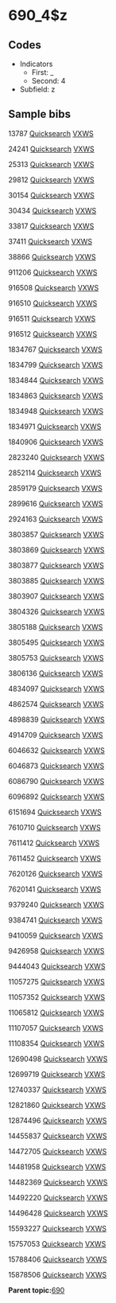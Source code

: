 # 690\_4$z

## Codes

-   Indicators
    -   First: \_
    -   Second: 4
-   Subfield: z

## Sample bibs

13787 [Quicksearch](https://search.library.yale.edu/catalog/13787) [VXWS](http://prodorbis.library.yale.edu:7014/vxws/GetHoldingsService?bibId=13787)

24241 [Quicksearch](https://search.library.yale.edu/catalog/24241) [VXWS](http://prodorbis.library.yale.edu:7014/vxws/GetHoldingsService?bibId=24241)

25313 [Quicksearch](https://search.library.yale.edu/catalog/25313) [VXWS](http://prodorbis.library.yale.edu:7014/vxws/GetHoldingsService?bibId=25313)

29812 [Quicksearch](https://search.library.yale.edu/catalog/29812) [VXWS](http://prodorbis.library.yale.edu:7014/vxws/GetHoldingsService?bibId=29812)

30154 [Quicksearch](https://search.library.yale.edu/catalog/30154) [VXWS](http://prodorbis.library.yale.edu:7014/vxws/GetHoldingsService?bibId=30154)

30434 [Quicksearch](https://search.library.yale.edu/catalog/30434) [VXWS](http://prodorbis.library.yale.edu:7014/vxws/GetHoldingsService?bibId=30434)

33817 [Quicksearch](https://search.library.yale.edu/catalog/33817) [VXWS](http://prodorbis.library.yale.edu:7014/vxws/GetHoldingsService?bibId=33817)

37411 [Quicksearch](https://search.library.yale.edu/catalog/37411) [VXWS](http://prodorbis.library.yale.edu:7014/vxws/GetHoldingsService?bibId=37411)

38866 [Quicksearch](https://search.library.yale.edu/catalog/38866) [VXWS](http://prodorbis.library.yale.edu:7014/vxws/GetHoldingsService?bibId=38866)

911206 [Quicksearch](https://search.library.yale.edu/catalog/911206) [VXWS](http://prodorbis.library.yale.edu:7014/vxws/GetHoldingsService?bibId=911206)

916508 [Quicksearch](https://search.library.yale.edu/catalog/916508) [VXWS](http://prodorbis.library.yale.edu:7014/vxws/GetHoldingsService?bibId=916508)

916510 [Quicksearch](https://search.library.yale.edu/catalog/916510) [VXWS](http://prodorbis.library.yale.edu:7014/vxws/GetHoldingsService?bibId=916510)

916511 [Quicksearch](https://search.library.yale.edu/catalog/916511) [VXWS](http://prodorbis.library.yale.edu:7014/vxws/GetHoldingsService?bibId=916511)

916512 [Quicksearch](https://search.library.yale.edu/catalog/916512) [VXWS](http://prodorbis.library.yale.edu:7014/vxws/GetHoldingsService?bibId=916512)

1834767 [Quicksearch](https://search.library.yale.edu/catalog/1834767) [VXWS](http://prodorbis.library.yale.edu:7014/vxws/GetHoldingsService?bibId=1834767)

1834799 [Quicksearch](https://search.library.yale.edu/catalog/1834799) [VXWS](http://prodorbis.library.yale.edu:7014/vxws/GetHoldingsService?bibId=1834799)

1834844 [Quicksearch](https://search.library.yale.edu/catalog/1834844) [VXWS](http://prodorbis.library.yale.edu:7014/vxws/GetHoldingsService?bibId=1834844)

1834863 [Quicksearch](https://search.library.yale.edu/catalog/1834863) [VXWS](http://prodorbis.library.yale.edu:7014/vxws/GetHoldingsService?bibId=1834863)

1834948 [Quicksearch](https://search.library.yale.edu/catalog/1834948) [VXWS](http://prodorbis.library.yale.edu:7014/vxws/GetHoldingsService?bibId=1834948)

1834971 [Quicksearch](https://search.library.yale.edu/catalog/1834971) [VXWS](http://prodorbis.library.yale.edu:7014/vxws/GetHoldingsService?bibId=1834971)

1840906 [Quicksearch](https://search.library.yale.edu/catalog/1840906) [VXWS](http://prodorbis.library.yale.edu:7014/vxws/GetHoldingsService?bibId=1840906)

2823240 [Quicksearch](https://search.library.yale.edu/catalog/2823240) [VXWS](http://prodorbis.library.yale.edu:7014/vxws/GetHoldingsService?bibId=2823240)

2852114 [Quicksearch](https://search.library.yale.edu/catalog/2852114) [VXWS](http://prodorbis.library.yale.edu:7014/vxws/GetHoldingsService?bibId=2852114)

2859179 [Quicksearch](https://search.library.yale.edu/catalog/2859179) [VXWS](http://prodorbis.library.yale.edu:7014/vxws/GetHoldingsService?bibId=2859179)

2899616 [Quicksearch](https://search.library.yale.edu/catalog/2899616) [VXWS](http://prodorbis.library.yale.edu:7014/vxws/GetHoldingsService?bibId=2899616)

2924163 [Quicksearch](https://search.library.yale.edu/catalog/2924163) [VXWS](http://prodorbis.library.yale.edu:7014/vxws/GetHoldingsService?bibId=2924163)

3803857 [Quicksearch](https://search.library.yale.edu/catalog/3803857) [VXWS](http://prodorbis.library.yale.edu:7014/vxws/GetHoldingsService?bibId=3803857)

3803869 [Quicksearch](https://search.library.yale.edu/catalog/3803869) [VXWS](http://prodorbis.library.yale.edu:7014/vxws/GetHoldingsService?bibId=3803869)

3803877 [Quicksearch](https://search.library.yale.edu/catalog/3803877) [VXWS](http://prodorbis.library.yale.edu:7014/vxws/GetHoldingsService?bibId=3803877)

3803885 [Quicksearch](https://search.library.yale.edu/catalog/3803885) [VXWS](http://prodorbis.library.yale.edu:7014/vxws/GetHoldingsService?bibId=3803885)

3803907 [Quicksearch](https://search.library.yale.edu/catalog/3803907) [VXWS](http://prodorbis.library.yale.edu:7014/vxws/GetHoldingsService?bibId=3803907)

3804326 [Quicksearch](https://search.library.yale.edu/catalog/3804326) [VXWS](http://prodorbis.library.yale.edu:7014/vxws/GetHoldingsService?bibId=3804326)

3805188 [Quicksearch](https://search.library.yale.edu/catalog/3805188) [VXWS](http://prodorbis.library.yale.edu:7014/vxws/GetHoldingsService?bibId=3805188)

3805495 [Quicksearch](https://search.library.yale.edu/catalog/3805495) [VXWS](http://prodorbis.library.yale.edu:7014/vxws/GetHoldingsService?bibId=3805495)

3805753 [Quicksearch](https://search.library.yale.edu/catalog/3805753) [VXWS](http://prodorbis.library.yale.edu:7014/vxws/GetHoldingsService?bibId=3805753)

3806136 [Quicksearch](https://search.library.yale.edu/catalog/3806136) [VXWS](http://prodorbis.library.yale.edu:7014/vxws/GetHoldingsService?bibId=3806136)

4834097 [Quicksearch](https://search.library.yale.edu/catalog/4834097) [VXWS](http://prodorbis.library.yale.edu:7014/vxws/GetHoldingsService?bibId=4834097)

4862574 [Quicksearch](https://search.library.yale.edu/catalog/4862574) [VXWS](http://prodorbis.library.yale.edu:7014/vxws/GetHoldingsService?bibId=4862574)

4898839 [Quicksearch](https://search.library.yale.edu/catalog/4898839) [VXWS](http://prodorbis.library.yale.edu:7014/vxws/GetHoldingsService?bibId=4898839)

4914709 [Quicksearch](https://search.library.yale.edu/catalog/4914709) [VXWS](http://prodorbis.library.yale.edu:7014/vxws/GetHoldingsService?bibId=4914709)

6046632 [Quicksearch](https://search.library.yale.edu/catalog/6046632) [VXWS](http://prodorbis.library.yale.edu:7014/vxws/GetHoldingsService?bibId=6046632)

6046873 [Quicksearch](https://search.library.yale.edu/catalog/6046873) [VXWS](http://prodorbis.library.yale.edu:7014/vxws/GetHoldingsService?bibId=6046873)

6086790 [Quicksearch](https://search.library.yale.edu/catalog/6086790) [VXWS](http://prodorbis.library.yale.edu:7014/vxws/GetHoldingsService?bibId=6086790)

6096892 [Quicksearch](https://search.library.yale.edu/catalog/6096892) [VXWS](http://prodorbis.library.yale.edu:7014/vxws/GetHoldingsService?bibId=6096892)

6151694 [Quicksearch](https://search.library.yale.edu/catalog/6151694) [VXWS](http://prodorbis.library.yale.edu:7014/vxws/GetHoldingsService?bibId=6151694)

7610710 [Quicksearch](https://search.library.yale.edu/catalog/7610710) [VXWS](http://prodorbis.library.yale.edu:7014/vxws/GetHoldingsService?bibId=7610710)

7611412 [Quicksearch](https://search.library.yale.edu/catalog/7611412) [VXWS](http://prodorbis.library.yale.edu:7014/vxws/GetHoldingsService?bibId=7611412)

7611452 [Quicksearch](https://search.library.yale.edu/catalog/7611452) [VXWS](http://prodorbis.library.yale.edu:7014/vxws/GetHoldingsService?bibId=7611452)

7620126 [Quicksearch](https://search.library.yale.edu/catalog/7620126) [VXWS](http://prodorbis.library.yale.edu:7014/vxws/GetHoldingsService?bibId=7620126)

7620141 [Quicksearch](https://search.library.yale.edu/catalog/7620141) [VXWS](http://prodorbis.library.yale.edu:7014/vxws/GetHoldingsService?bibId=7620141)

9379240 [Quicksearch](https://search.library.yale.edu/catalog/9379240) [VXWS](http://prodorbis.library.yale.edu:7014/vxws/GetHoldingsService?bibId=9379240)

9384741 [Quicksearch](https://search.library.yale.edu/catalog/9384741) [VXWS](http://prodorbis.library.yale.edu:7014/vxws/GetHoldingsService?bibId=9384741)

9410059 [Quicksearch](https://search.library.yale.edu/catalog/9410059) [VXWS](http://prodorbis.library.yale.edu:7014/vxws/GetHoldingsService?bibId=9410059)

9426958 [Quicksearch](https://search.library.yale.edu/catalog/9426958) [VXWS](http://prodorbis.library.yale.edu:7014/vxws/GetHoldingsService?bibId=9426958)

9444043 [Quicksearch](https://search.library.yale.edu/catalog/9444043) [VXWS](http://prodorbis.library.yale.edu:7014/vxws/GetHoldingsService?bibId=9444043)

11057275 [Quicksearch](https://search.library.yale.edu/catalog/11057275) [VXWS](http://prodorbis.library.yale.edu:7014/vxws/GetHoldingsService?bibId=11057275)

11057352 [Quicksearch](https://search.library.yale.edu/catalog/11057352) [VXWS](http://prodorbis.library.yale.edu:7014/vxws/GetHoldingsService?bibId=11057352)

11065812 [Quicksearch](https://search.library.yale.edu/catalog/11065812) [VXWS](http://prodorbis.library.yale.edu:7014/vxws/GetHoldingsService?bibId=11065812)

11107057 [Quicksearch](https://search.library.yale.edu/catalog/11107057) [VXWS](http://prodorbis.library.yale.edu:7014/vxws/GetHoldingsService?bibId=11107057)

11108354 [Quicksearch](https://search.library.yale.edu/catalog/11108354) [VXWS](http://prodorbis.library.yale.edu:7014/vxws/GetHoldingsService?bibId=11108354)

12690498 [Quicksearch](https://search.library.yale.edu/catalog/12690498) [VXWS](http://prodorbis.library.yale.edu:7014/vxws/GetHoldingsService?bibId=12690498)

12699719 [Quicksearch](https://search.library.yale.edu/catalog/12699719) [VXWS](http://prodorbis.library.yale.edu:7014/vxws/GetHoldingsService?bibId=12699719)

12740337 [Quicksearch](https://search.library.yale.edu/catalog/12740337) [VXWS](http://prodorbis.library.yale.edu:7014/vxws/GetHoldingsService?bibId=12740337)

12821860 [Quicksearch](https://search.library.yale.edu/catalog/12821860) [VXWS](http://prodorbis.library.yale.edu:7014/vxws/GetHoldingsService?bibId=12821860)

12874496 [Quicksearch](https://search.library.yale.edu/catalog/12874496) [VXWS](http://prodorbis.library.yale.edu:7014/vxws/GetHoldingsService?bibId=12874496)

14455837 [Quicksearch](https://search.library.yale.edu/catalog/14455837) [VXWS](http://prodorbis.library.yale.edu:7014/vxws/GetHoldingsService?bibId=14455837)

14472705 [Quicksearch](https://search.library.yale.edu/catalog/14472705) [VXWS](http://prodorbis.library.yale.edu:7014/vxws/GetHoldingsService?bibId=14472705)

14481958 [Quicksearch](https://search.library.yale.edu/catalog/14481958) [VXWS](http://prodorbis.library.yale.edu:7014/vxws/GetHoldingsService?bibId=14481958)

14482369 [Quicksearch](https://search.library.yale.edu/catalog/14482369) [VXWS](http://prodorbis.library.yale.edu:7014/vxws/GetHoldingsService?bibId=14482369)

14492220 [Quicksearch](https://search.library.yale.edu/catalog/14492220) [VXWS](http://prodorbis.library.yale.edu:7014/vxws/GetHoldingsService?bibId=14492220)

14496428 [Quicksearch](https://search.library.yale.edu/catalog/14496428) [VXWS](http://prodorbis.library.yale.edu:7014/vxws/GetHoldingsService?bibId=14496428)

15593227 [Quicksearch](https://search.library.yale.edu/catalog/15593227) [VXWS](http://prodorbis.library.yale.edu:7014/vxws/GetHoldingsService?bibId=15593227)

15757053 [Quicksearch](https://search.library.yale.edu/catalog/15757053) [VXWS](http://prodorbis.library.yale.edu:7014/vxws/GetHoldingsService?bibId=15757053)

15788406 [Quicksearch](https://search.library.yale.edu/catalog/15788406) [VXWS](http://prodorbis.library.yale.edu:7014/vxws/GetHoldingsService?bibId=15788406)

15878506 [Quicksearch](https://search.library.yale.edu/catalog/15878506) [VXWS](http://prodorbis.library.yale.edu:7014/vxws/GetHoldingsService?bibId=15878506)

**Parent topic:**[690](../../tags/690/690.md)

